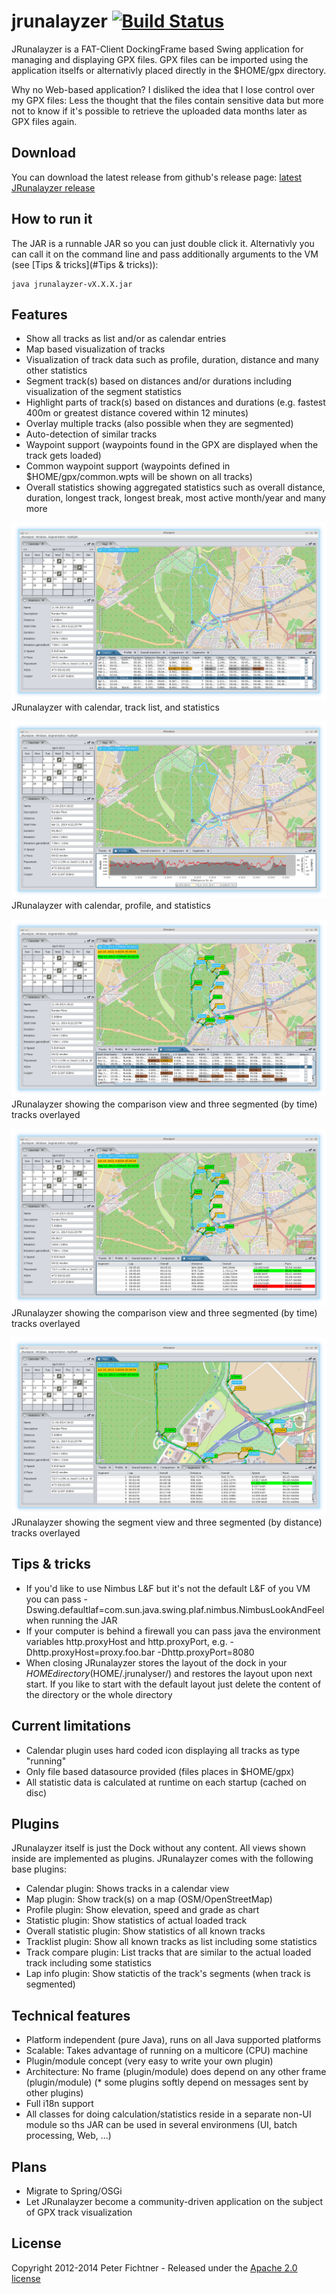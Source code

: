 # jrunalayzer [![Build Status](https://buildhive.cloudbees.com/job/pfichtner/job/jrunalyzer/badge/icon)](https://buildhive.cloudbees.com/job/pfichtner/job/jrunalyzer/)

JRunalayzer is a FAT-Client DockingFrame based Swing application for managing and displaying GPX files. 
GPX files can be imported using the application itselfs or alternativly placed directly in the $HOME/gpx directory. 

Why no Web-based application? I disliked the idea that I lose control over my GPX files: Less the thought that the files contain sensitive data but more not to know if it's possible to retrieve the uploaded data months later as GPX files again. 

## Download
You can download the latest release from github's release page: [latest JRunalayzer release](https://github.com/pfichtner/jrunalyzer/releases/latest)

## How to run it
The JAR is a runnable JAR so you can just double click it. Alternativly you can call it on the command line and pass additionally arguments to the VM (see [Tips & tricks](#Tips & tricks)): 
```
java jrunalayzer-vX.X.X.jar
```

## Features
* Show all tracks as list and/or as calendar entries
* Map based visualization of tracks
* Visualization of track data such as profile, duration, distance and many other statistics
* Segment track(s) based on distances and/or durations including visualization of the segment statistics
* Highlight parts of track(s) based on distances and durations (e.g. fastest 400m or greatest distance covered within 12 minutes)
* Overlay multiple tracks (also possible when they are segmented)
* Auto-detection of similar tracks
* Waypoint support (waypoints found in the GPX are displayed when the track gets loaded)
* Common waypoint support (waypoints defined in $HOME/gpx/common.wpts will be shown on all tracks)
* Overall statistics showing aggregated statistics such as overall distance, duration, longest track, longest break, most active month/year and many more

![JRunalayzer Screenshot 1](/docs/screenshots/jrunalayzer1.png?raw=true)
JRunalayzer with calendar, track list, and statistics

![JRunalayzer Screenshot 2](/docs/screenshots/jrunalayzer2.png?raw=true)
JRunalayzer with calendar, profile, and statistics

![JRunalayzer Screenshot 3](/docs/screenshots/jrunalayzer3.png?raw=true)
JRunalayzer showing the comparison view and three segmented (by time) tracks overlayed

![JRunalayzer Screenshot 4](/docs/screenshots/jrunalayzer4.png?raw=true)
JRunalayzer showing the comparison view and three segmented (by time) tracks overlayed

![JRunalayzer Screenshot 5](/docs/screenshots/jrunalayzer5.png?raw=true)
JRunalayzer showing the segment view and three segmented (by distance) tracks overlayed

## Tips & tricks
* If you'd like to use Nimbus L&F but it's not the default L&F of you VM you can pass -Dswing.defaultlaf=com.sun.java.swing.plaf.nimbus.NimbusLookAndFeel when running the JAR
* If your computer is behind a firewall you can pass java the environment variables http.proxyHost and http.proxyPort, e.g. -Dhttp.proxyHost=proxy.foo.bar -Dhttp.proxyPort=8080
* When closing JRunalayzer stores the layout of the dock in your $HOME directory ($HOME/.jrunalyser/) and restores the layout upon next start. If you like to start with the default layout just delete the content of the directory or the whole directory

## Current limitations
* Calendar plugin uses hard coded icon displaying all tracks as type "running"
* Only file based datasource provided (files places in $HOME/gpx)
* All statistic data is calculated at runtime on each startup (cached on disc)

## Plugins
JRunalayzer itself is just the Dock without any content. All views shown inside are implemented as plugins. 
JRunalayzer comes with the following base plugins: 
* Calendar plugin: Shows tracks in a calendar view
* Map plugin: Show track(s) on a map (OSM/OpenStreetMap)
* Profile plugin: Show elevation, speed and grade as chart
* Statistic plugin: Show statistics of actual loaded track
* Overall statistic plugin: Show statistics of all known tracks
* Tracklist plugin: Show all known tracks as list including some statistics
* Track compare plugin: List tracks that are similar to the actual loaded track including some statistics
* Lap info plugin: Show statictis of the track's segments (when track is segmented)

## Technical features
* Platform independent (pure Java), runs on all Java supported platforms
* Scalable: Takes advantage of running on a multicore (CPU) machine
* Plugin/module concept (very easy to write your own plugin)
* Architecture: No frame (plugin/module) does depend on any other frame (plugin/module) (* some plugins softly depend on messages sent by other plugins)
* Full i18n support
* All classes for doing calculation/statistics reside in a separate non-UI module so ths JAR can be used in several environmens (UI, batch processing, Web, ...)

## Plans
* Migrate to Spring/OSGi
* Let JRunalayzer become a community-driven application on the subject of GPX track visualization

## License
Copyright 2012-2014 Peter Fichtner - Released under the [Apache 2.0 license](http://www.apache.org/licenses/LICENSE-2.0.html)
